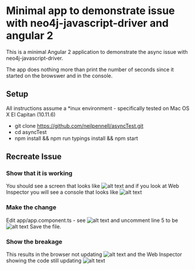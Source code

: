 # Minimal app to demonstrate issue with neo4j-javascript-driver and angular 2

This is a minimal Angular 2 application to demonstrate the async issue with neo4j-javascript-driver.

The app does nothing more than print the number of seconds since it started on the browswer and in the console.

## Setup

All instructions assume a *inux environment - specifically tested on Mac OS X El Capitan (10.11.6)

* git clone https://github.com/neilpennell/asyncTest.git
* cd asyncTest
* npm install && npm run typings install && npm start

## Recreate Issue 

### Show that it is working

You should see a screen that looks like 
![alt text](https://raw.githubusercontent.com/neilpennell/asyncTest/master/screencap/01%20-%20working%201%20of%202.png "screencap/01 - working 1 of 2.png") 
and if you look at Web Inspector you will see a console that looks like
![alt text](https://raw.githubusercontent.com/neilpennell/asyncTest/master/screencap/01%20-%20working%202%20of%202.png "screencap/01 - working 2 of 2.png") 

### Make the change

Edit app/app.component.ts - see 
![alt text](https://raw.githubusercontent.com/neilpennell/asyncTest/master/screencap/02%20-%20working%20code.png "screencap/02 - working code.png" )
and uncomment line 5 to be 
![alt text](https://raw.githubusercontent.com/neilpennell/asyncTest/master/screencap/03%20-%20uncomment%20to%20break.png "screencap/03 - uncomment to break.png" )
Save the file.


### Show the breakage

This results in the browser not updating 
![alt text](https://raw.githubusercontent.com/neilpennell/asyncTest/master/screencap/04%20-%20broken%20async%20-browser.png "screencap/04 - broken async - inspector.png" )
and the Web Inspector showing the code still updating 
![alt text](https://raw.githubusercontent.com/neilpennell/asyncTest/master/screencap/04%20-%20broken%20async%20-%20inspector.png "screencap/04 - broken async -browser.png" )

